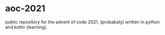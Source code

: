 # aoc-2021
public repository for the advent of code 2021. (probabaly) written in python and kotlin (learning).